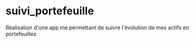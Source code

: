 # suivi_portefeuille
Réalisation d'une app me permettant de suivre l'évolution de mes actifs en portefeuilles
